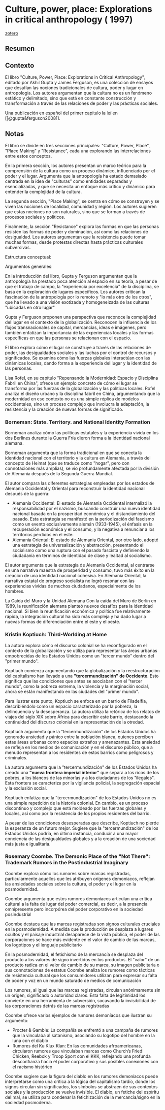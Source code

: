 # Culture, power, place: Explorations in critical anthropology ( 1997)
[zotero](zotero://select/items/@gupta&ferguson1997)

## Resumen


## Contexto
El libro "Culture, Power, Place: Explorations in Critical Anthropology", editado por Akhil Gupta y James Ferguson, es una colección de ensayos que desafían las nociones tradicionales de cultura, poder y lugar en antropología. Los autores argumentan que la cultura no es un fenómeno estático y delimitado, sino que está en constante construcción y transformación a través de las relaciones de poder y las prácticas sociales.

Una publicación en español del primer capítulo la leí en [[@gupta&ferguson2008]].

## Notas


<!--Según la tabla de contenido, índices, apéndices-->
El libro se divide en tres secciones principales: "Culture, Power, Place", "Place Making" y "Resistance", cada una explorando las interrelaciones entre estos conceptos.

En la primera sección, los autores presentan un marco teórico para la comprensión de la cultura como un proceso dinámico, influenciado por el poder y el lugar. Argumenta que la antropología ha estado demasiado centrada en la idea de "culturas" como entidades separadas y esencializadas, y que se necesita un enfoque más crítico y dinámico para entender la complejidad de la cultura.

La segunda sección, "Place Making", se centra en cómo se construyen y se viven las nociones de localidad, comunidad y región. Los autores sugieren que estas nociones no son naturales, sino que se forman a través de procesos sociales y políticos.

Finalmente, la sección "Resistance" explora las formas en que las personas resisten las formas de poder y dominación, así como las relaciones de desigualdad. Los autores argumentan que la resistencia puede tomar muchas formas, desde protestas directas hasta prácticas culturales subversivas.

<!--según el escaneo de páginas-->
Estructura conceptual: 

<!--Según la lectura rápida-->
Argumentos generales:

En la introducción del libro, Gupta y Ferguson argumentan que la antropología ha prestado poca atención al espacio en su teoría, a pesar de que el trabajo de campo, la "experiencia por excelencia" de la disciplina, se basa en la exploración de lugares específicos. Los autores critican la fascinación de la antropología por lo remoto y "lo más otro de los otros", que ha llevado a una visión exotizada y homogeneizada de las culturas "ubicadas en otro lugar"

Gupta y Ferguson proponen una perspectiva que reconoce la complejidad del lugar en el contexto de la globalización. Reconocen la influencia de los flujos transnacionales de capital, mercancías, ideas e imágenes, pero también enfatizan la importancia de las experiencias locales y las formas específicas en que las personas se relacionan con el espacio.

El libro explora cómo el lugar se construye a través de las relaciones de poder, las desigualdades sociales y las luchas por el control de recursos y significados. Se examina cómo las fuerzas globales interactúan con las dinámicas locales, dando forma a la experiencia del lugar y la identidad de las personas.

Lisa Rofel, en su capítulo "Repensando la Modernidad: Espacio y Disciplina Fabril en China", ofrece un ejemplo concreto de cómo el lugar se transforma por las fuerzas de la globalización y las políticas locales. Rofel analiza el diseño urbano y la disciplina fabril en China, argumentando que la modernidad en ese contexto no es una simple réplica de modelos occidentales, sino un proceso complejo que involucra la adaptación, la resistencia y la creación de nuevas formas de significado.

### Borneman: State. Territory. and National Identity Formation 

Borneman analiza cómo las políticas estatales y la experiencia vivida en los dos Berlines durante la Guerra Fría dieron forma a la identidad nacional alemana.

Borneman argumenta que la forma tradicional en que se conecta la identidad nacional con el territorio y la cultura en Alemania, a través del concepto de Heimat (que se traduce como "hogar", pero con connotaciones más amplias), se vio profundamente afectada por la división de Alemania después de la Segunda Guerra Mundial.

El autor compara las diferentes estrategias empleadas por los estados de Alemania Occidental y Oriental para reconstruir la identidad nacional después de la guerra:

- Alemania Occidental: El estado de Alemania Occidental internalizó la responsabilidad por el nazismo, buscando construir una nueva identidad nacional basada en la prosperidad económica y el distanciamiento del pasado. Esta estrategia se manifestó en la periodización del fascismo como un evento exclusivamente alemán (1933-1945), el énfasis en la recuperación económica y el consumo, y la negativa a renunciar a los territorios perdidos en el este.
- Alemania Oriental: El estado de Alemania Oriental, por otro lado, adoptó una estrategia de universalización y abstracción, presentando el socialismo como una ruptura con el pasado fascista y definiendo la ciudadanía en términos de identidad de clase y lealtad al socialismo.

El autor argumenta que la estrategia de Alemania Occidental, al centrarse en una narrativa maestra de prosperidad y consumo, tuvo más éxito en la creación de una identidad nacional cohesiva. En Alemania Oriental, la narrativa estatal de progreso socialista no logró resonar con las experiencias vividas de muchos ciudadanos, especialmente de los hombres.

La Caída del Muro y la Unidad Alemana
Con la caída del Muro de Berlín en 1989, la reunificación alemana planteó nuevos desafíos para la identidad nacional. Si bien la reunificación económica y política fue relativamente rápida, la integración cultural ha sido más compleja y ha dado lugar a nuevas formas de diferenciación entre el este y el oeste.


### Kristin Koptiuch: Third-Worlding at Home 

La autora explora cómo el discurso colonial se ha reconfigurado en el contexto de la globalización y se utiliza para representar las áreas urbanas empobrecidas de los Estados Unidos como un "tercer mundo" dentro del "primer mundo".

Koptiuch comienza argumentando que la globalización y la reestructuración del capitalismo han llevado a una **"tercermundización" de Occidente**. Esto significa que las condiciones que antes se asociaban con el "tercer mundo", como la pobreza extrema, la violencia y la marginación social, ahora se están manifestando en las ciudades del "primer mundo".

Para ilustrar este punto, Koptiuch se enfoca en un barrio de Filadelfia, describiéndolo como un espacio caracterizado por la pobreza, la delincuencia y la desesperanza. La autora utiliza la retórica de los relatos de viajes del siglo XIX sobre África para describir este barrio, destacando la continuidad del discurso colonial en la representación de la otredad.

Koptiuch argumenta que la "tercermundización" de los Estados Unidos ha generado ansiedad y pánico entre la población blanca, quienes perciben estas áreas urbanas como espacios extraños y amenazantes. Esta ansiedad se refleja en los medios de comunicación y en el discurso público, que a menudo representan a los residentes de estos barrios como peligrosos y criminales.

La autora argumenta que la "tercermundización" de los Estados Unidos ha creado una **"nueva frontera imperial interior"** que separa a los ricos de los pobres, a los blancos de las minorías y a los ciudadanos de los "ilegales". Esta frontera se caracteriza por la vigilancia policial, la segregación espacial y la exclusión social.

Koptiuch enfatiza que la "tercermundización" de los Estados Unidos no es una simple repetición de la historia colonial. En cambio, es un proceso discontinuo y complejo que está moldeado por las fuerzas globales y locales, así como por la resistencia de los propios residentes del barrio.

A pesar de las condiciones desesperadas que describe, Koptiuch no pierde la esperanza de un futuro mejor. Sugiere que la "tercermundización" de los Estados Unidos podría, en última instancia, conducir a una mayor conciencia de las desigualdades globales y a la creación de una sociedad más justa e igualitaria.

### Rosemary Coombe. The Demonic Place of the "Not There": Trademark Rumors in the Postindustrial Imaginary 

Coombe explora cómo los rumores sobre marcas registradas, particularmente aquellos que les atribuyen orígenes demoníacos, reflejan las ansiedades sociales sobre la cultura, el poder y el lugar en la posmodernidad.

Coombe argumenta que estos rumores demoníacos articulan una crítica cultural a la falta de lugar del poder comercial, es decir, a la presencia omnipresente pero incorpórea del poder corporativo en la sociedad posindustrial

Coombe destaca que las marcas registradas son signos culturales cruciales en la posmodernidad. A medida que la producción se desplaza a lugares ocultos y el paisaje industrial desaparece de la vista pública, el poder de las corporaciones se hace más evidente en el valor de cambio de las marcas, los logotipos y el lenguaje publicitario

En la posmodernidad, el fetichismo de la mercancía se desplaza del producto a los valores de signo invertidos en los productos. El "valor" de un producto radica en el valor de cambio de su marca, su imagen publicitaria o sus connotaciones de estatus
Coombe analiza los rumores como tácticas de resistencia cultural que los consumidores utilizan para expresar su falta de poder y voz en un mundo saturado de medios de comunicación

Los rumores, al igual que las marcas registradas, circulan anónimamente sin un origen, significado o autoridad claros. Esta falta de legitimidad los convierte en una herramienta de subversión, socavando la invisibilidad de las corporaciones detrás de las marcas registradas

Coombe ofrece varios ejemplos de rumores demoníacos que ilustran su argumento:

- Procter & Gamble: La compañía se enfrentó a una campaña de rumores que la vinculaba al satanismo, asociando su logotipo del hombre en la luna con el diablo
- Rumores del Ku Klux Klan: En las comunidades afroamericanas, circularon rumores que vinculaban marcas como Church’s Fried Chicken, Reebok y Troop Sport con el KKK, reflejando una profunda desconfianza hacia el poder corporativo y sus posibles conexiones con el racismo histórico

Coombe sugiere que la figura del diablo en los rumores demoníacos puede interpretarse como una crítica a la lógica del capitalismo tardío, donde los signos circulan sin significados, los símbolos se abstraen de sus contextos sociales y la producción se vuelve invisible. El diablo, un fetiche del espíritu del mal, se utiliza para condenar la fetichización de la mercancía/signo en la sociedad posmoderna.